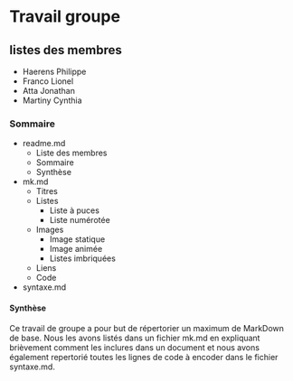 # Travail groupe  

## listes des membres  

* Haerens Philippe
* Franco Lionel
* Atta Jonathan
* Martiny Cynthia  

### Sommaire  

* readme.md
  * Liste des membres
  * Sommaire
  * Synthèse
* mk.md
  * Titres
  * Listes
    * Liste à puces
    * Liste numérotée
  * Images
    * Image statique
    * Image animée
    * Listes imbriquées
  * Liens
  * Code
* syntaxe.md  

#### Synthèse  

Ce travail de groupe a pour but de répertorier un maximum de MarkDown de base. Nous les avons listés dans un fichier mk.md en expliquant brièvement comment les inclures dans un document et nous avons également repertorié toutes les lignes de code à encoder dans le fichier syntaxe.md.
